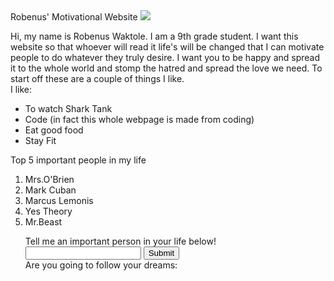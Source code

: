 <!DOCTYPE html>
<html>
<head>
Robenus' Motivational Website
</head>
<a href="https://www.athletic.net/CrossCountry/Athlete.aspx?AID=15764246"><img src="https://lh3.googleusercontent.com/gyM8YZNoAGEczfwoiWwc6iE4TwcqnRlvSvdVhbEOpUm03wpeFWCGr0X3UxhOf5-nsdVzTUjIxD1ysW4B-lnIqt64TLyuKhYUCOsdwQFlruBuMrGWQl6Y2xmQV6fVWJF2kkDN3GHCpw=w2400"></a>
<p>
 Hi, my name is Robenus Waktole. I am a 9th grade student. I want this website so that whoever will read it life's will be changed that I can motivate people to do whatever they truly desire. I want you to be happy and spread it to the whole world and stomp the hatred and spread the love we need. To start off these are a couple of things I like.
 <br>
 I like:
 <ul>
  <li>To watch Shark Tank</li>
<li>Code (in fact this whole webpage is made from coding)</li>
 <li>Eat good food</li>
  <li>Stay Fit</li>
  </ul>
 Top 5 important people in my life
 <ol>
  <li>Mrs.O'Brien</li>
  <li>Mark Cuban</li>
  <li>Marcus Lemonis</li>
  <li>Yes Theory</li>
  <li>Mr.Beast</li>
   </p>
 Tell me an important person in your life below!
<form action="https://docs.google.com/document/d/1N3XLEyp34Odu31ZifVX8p3BLNZvcC-KAMFaJ-j034MM/edit"</form>
<input type="text" place holder="enter a name" require>
 <button type="submit">Submit</button>
 <br> 
 Are you going to follow your dreams:
 <input type="
</html>

